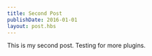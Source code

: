 ```yaml
---
title: Second Post
publishDate: 2016-01-01
layout: post.hbs
---
```


This is my second post. Testing for more plugins.
